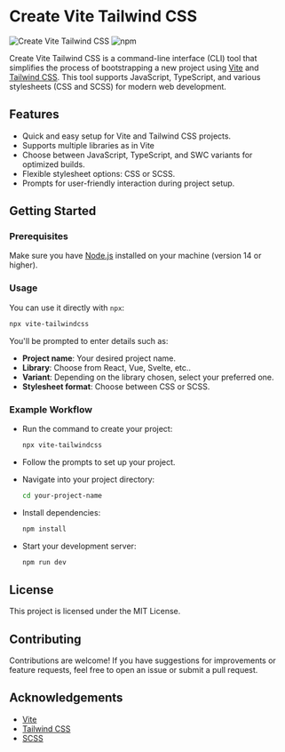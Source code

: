 # Create Vite Tailwind CSS

![Create Vite Tailwind CSS](https://img.shields.io/npm/v/vite-tailwindcss?color=green&label=version)
![npm](https://img.shields.io/npm/l/vite-tailwindcss)

Create Vite Tailwind CSS is a command-line interface (CLI) tool that simplifies the process of bootstrapping a new project using [Vite](https://vitejs.dev/) and [Tailwind CSS](https://tailwindcss.com/). This tool supports JavaScript, TypeScript, and various stylesheets (CSS and SCSS) for modern web development.

## Features

- Quick and easy setup for Vite and Tailwind CSS projects.
- Supports multiple libraries as in Vite
- Choose between JavaScript, TypeScript, and SWC variants for optimized builds.
- Flexible stylesheet options: CSS or SCSS.
- Prompts for user-friendly interaction during project setup.

## Getting Started

### Prerequisites

Make sure you have [Node.js](https://nodejs.org/) installed on your machine (version 14 or higher).

### Usage

You can use it directly with `npx`:

```bash
npx vite-tailwindcss
```

You'll be prompted to enter details such as:

- **Project name**: Your desired project name.
- **Library**: Choose from React, Vue, Svelte, etc..
- **Variant**: Depending on the library chosen, select your preferred one.
- **Stylesheet format**: Choose between CSS or SCSS.

### Example Workflow

- Run the command to create your project:
    ```bash
    npx vite-tailwindcss
    ```
- Follow the prompts to set up your project.

- Navigate into your project directory:
    ```bash
    cd your-project-name
    ```

- Install dependencies:
    ```bash
    npm install
    ```

- Start your development server:
    ```bash
    npm run dev
    ```

## License
This project is licensed under the MIT License.

## Contributing
Contributions are welcome! If you have suggestions for improvements or feature requests, feel free to open an issue or submit a pull request.

## Acknowledgements
- [Vite](https://vite.dev/)
- [Tailwind CSS](https://tailwindcss.com/)
- [SCSS](https://sass-lang.com/)